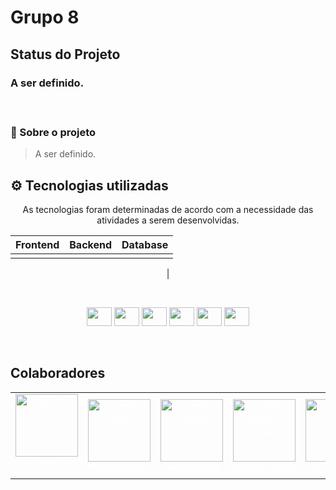 # Grupo 8
##  Status do Projeto

<p align="center"> 
 <h3 align="left"> 
     A ser definido.
</p>

<br/>  

### 📄 Sobre o projeto
> A ser definido.<br/> 

## ⚙️ Tecnologias utilizadas
<div align="center">
As tecnologias foram determinadas de acordo com a necessidade das atividades a serem desenvolvidas.

Frontend | Backend | Database
:--------- | :------:  | :------:  
  | | 
  |   

<br>
<p align="center"> 
  <img  height="30" width="40" src="">
  <img  height="30" width="40" src="" />
  <img  height="30" width="40" src="">
  <img  height="30" width="40" src="" />
  <img  height="30" width="40" src="" />
  <img  height="30" width="40" src="" />
</div>
<br/> 

## Colaboradores

<!-- 
Arquiteto: rosa #FF00FF
PO: azul #
SM: marrom #
Devops: verde-escuro #
Desenvolvedor: amarelo #
-->

<table>
  <tr >
    <td align="center">
      <a href="#" style="color: white;">
        <img src="https://avatars.githubusercontent.com/u/88786258?v=4" width="100px;" alt="Foto PH"/><br>
        <sub>
          <b>Pedro Henrique</b>
        </sub>
      </a>
    </td>
    <td align="center">
      <a href="#" style="color: white;">
        <img src="https://avatars.githubusercontent.com/u/90795603?v=4" width="100px;" alt="Foto Pedro Sampaio"/><br>
        <sub>
          <b>Pedro Sampaio</b>
        </sub>
      </a>
    </td>
    <td align="center" style="color: white;">
      <a href="#" style="color: white;">
        <img src="https://avatars.githubusercontent.com/u/86811628?v=4" width="100px;" alt="Foto Leandro Silva"/><br>
        <sub>
          <b>Leandro Silva</b>
        </sub>
      </a>
    </td>
    <td align="center">
      <a href="#" style="color: white;">
        <img src="https://avatars.githubusercontent.com/u/55855365?v=4" width="100px;" alt="Foto Victório Lázaro"/><br>
        <sub>
          <b>Victório Lázaro</b>
        </sub>
      </a>
    </td>
    <td align="center">
      <a href="#" style="color: white;">
        <img src="https://avatars.githubusercontent.com/u/95941136?v=4" width="100px;" alt="Foto Daniel Sousa"/><br>
        <sub>
          <b>Daniel Sousa</b>
        </sub>
      </a>
    </td>
     <td align="center">
      <a href="#" style="color: white;">
        <img src="https://avatars.githubusercontent.com/u/12275797?v=4" width="100px;" alt="Foto Geovane Alessandro"/><br>
        <sub>
          <b>Geovane Alessandro</b>
        </sub>
      </a>
    </td>
   </tr>
  <tr>
    
</table>

<br/> 
